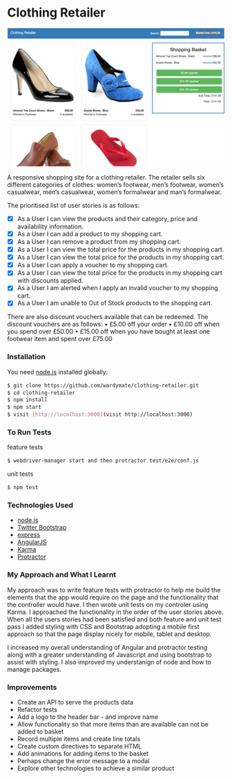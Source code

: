 # Clothing Retailer

![Screen shot](public/images/Screen-shot.png)

A responsive shopping site for a clothing retailer. The retailer sells six different categories of clothes: women’s footwear, men’s footwear, women’s casualwear, men’s casualwear, women’s formalwear and man’s formalwear.

The prioritised list of user stories is as follows:
- [x] As a User I can view the products and their category, price and availability information.
- [x] As a User I can add a product to my shopping cart.
- [x] As a User I can remove a product from my shopping cart.
- [x] As a User I can view the total price for the products in my shopping cart.
- [x] As a User I can view the total price for the products in my shopping
cart.
- [x] As a User I can apply a voucher to my shopping cart.
- [x] As a User I can view the total price for the products in my shopping cart with discounts applied.
- [x] As a User I am alerted when I apply an invalid voucher to my shopping cart.
- [x] As a User I am unable to Out of Stock products to the shopping cart.

There are also discount vouchers available that can be redeemed. The discount vouchers are as follows:
• £5.00 off your order
• £10.00 off when you spend over £50.00
• £15.00 off when you have bought at least one footwear item and spent over £75.00

### Installation

You need [node.js](http://nodejs.org) installed globally:

```sh
$ git clone https://github.com/wardymate/clothing-retailer.git
$ cd clothing-retailer
$ npm install
$ npm start
$ visit [http://localhost:3000](visit http://localhost:3000)
```

### To Run Tests

feature tests

```sh
$ webdriver-manager start and then protractor test/e2e/conf.js
```
unit tests

```sh
$ npm test
```

### Technologies Used

* [node.js](http://nodejs.org)
* [Twitter Bootstrap](http://twitter.github.com/bootstrap/)
* [express](http://expressjs.com)
* [AngularJS](http://angularjs.org)
* [Karma](http://karma-runner.github.io/0.12/index.html)
* [Protractor](http://angular.github.io/protractor/#/)

### My Approach and What I Learnt

My approach was to write feature tests with protractor to help me build the elements that the app would require on the page and the functionality that the controller would have. I then wrote unit tests on my controler using Karma. I approached the functionality in the order of the user stories above. When all the users stories had been satisfied and both feature and unit test pass I added styling with CSS and Bootstrap adopting a mobile first approach so that the page display nicely for mobile, tablet and desktop.

I increased my overall understanding of Angular and protractor testing along with a greater understanding of Javascript and using bootstrap to assist with styling. I also improved my understanign of node and how to manage packages.

### Improvements

- Create an API to serve the products data
- Refactor tests
- Add a logo to the header bar - and improve name
- Allow functionality so that more items than are available can not be added to basket
- Record multiple items and create line totals
- Create custom directives to separate HTML
- Add animations for adding items to the basket
- Perhaps change the error message to a modal
- Explore other technologies to achieve a similar product
